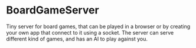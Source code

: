 # BoardGameServer
Tiny server for board games, that can be played in a browser or by creating your own app that connect to it using a socket. The server can serve different kind of games, and has an AI to play against you.

